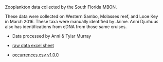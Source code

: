 Zooplankton data collected by the South Florida MBON.

These data were collected on Western Sambo, Molasses reef, and Looe Key in March 2016. 
These taxa were manually identified by Jaime.
Anni Djurhuus also has identifications from eDNA from those same cruises. 

* Data processed by Anni & Tylar Murray 

* [raw data excel sheet](https://docs.google.com/spreadsheets/d/1E0oAD6y_W07Yl8deWjGwF4KZusTyuCK-/edit?usp=sharing&ouid=101891073622731178935&rtpof=true&sd=true)
* [occurrences.csv v1.0.0](https://docs.google.com/spreadsheets/d/1IbqMUL15EGIrogeu-kvMnBTg_O3hvAmx/edit?usp=sharing&ouid=101891073622731178935&rtpof=true&sd=true)
